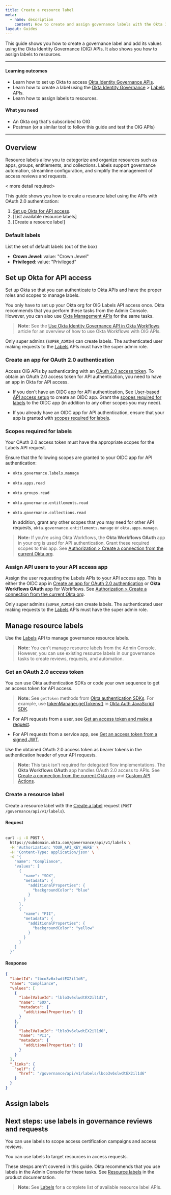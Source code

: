 ```yaml
---
title: Create a resource label
meta:
  - name: description
    content: How to create and assign governance labels with the Okta Identity Governance APIs
layout: Guides
---
```


This guide shows you how to create a governance label and add its values using the Okta Identity Governance (OIG) APIs. It also shows you how to assign labels to resources.

---

#### Learning outcomes

* Learn how to set up Okta to access [Okta Identity Governance APIs](https://developer.okta.com/docs/api/iga/).
* Learn how to create a label using the [Okta Identity Governance](https://developer.okta.com/docs/api/iga/) > [Labels](https://developer.okta.com/docs/api/iga/openapi/governance.api/tag/Labels/) APIs.
* Learn how to assign labels to resources.

#### What you need

* An Okta org that's subscribed to OIG
* Postman (or a similar tool to follow this guide and test the OIG APIs)

---

## Overview

Resource labels allow you to categorize and organize resources such as apps, groups, entitlements, and collections. Labels support governance automation, streamline configuration, and simplify the management of access reviews and requests.

< more detail required>

This guide shows you how to create a resource label using the APIs with OAuth 2.0 authentication:

1. [Set up Okta for API access](#set-up-okta-for-api-access).
1. [List available resource labels]
1. [Create a resource label]

### Default labels

List the set of default labels (out of the box)
* **Crown Jewel**: value: "Crown Jewel"
* **Privileged**: value: "Privileged"

## Set up Okta for API access

Set up Okta so that you can authenticate to Okta APIs and have the proper roles and scopes to manage labels.

You only have to set up your Okta org for OIG Labels API access once. Okta recommends that you perform these tasks from the Admin Console. However, you can also use [Okta Management APIs](https://developer.okta.com/docs/api/openapi/okta-management/guides/overview/) for the same tasks.

> **Note:** See the [Use Okta Identity Governance API in Okta Workflows](https://support.okta.com/help/s/article/use-okta-identity-governance-api-in-okta-workflows?language=en_US) article for an overview of how to use Okta Workflows with OIG APIs.

Only super admins (`SUPER_ADMIN`) can create labels. The authenticated user making requests to the [Labels](https://developer.okta.com/docs/api/iga/openapi/governance.api/tag/Labels/) APIs must have the super admin role.

### Create an app for OAuth 2.0 authentication

Access OIG APIs by authenticating with an [OAuth 2.0 access token](https://developer.okta.com/docs/api/openapi/okta-management/guides/overview/#oauth-20-access-token). To obtain an OAuth 2.0 access token for API authentication, you need to have an app in Okta for API access.

* If you don't have an OIDC app for API authentication, See [User-based API access setup](https://developer.okta.com/docs/reference/rest/#user-based-api-access-setup) to create an OIDC app. Grant the [scopes required for labels](#scopes-required-for-labels) to the OIDC app (in addition to any other scopes you may need).

* If you already have an OIDC app for API authentication, ensure that your app is granted with [scopes required for labels](#scopes-required-for-labels).

### Scopes required for labels

Your OAuth 2.0 access token must have the appropriate scopes for the Labels API request.

Ensure that the following scopes are granted to your OIDC app for API authentication:

* `okta.governance.labels.manage`
* `okta.apps.read`
* `okta.groups.read`
* `okta.governance.entitlements.read`
* `okta.governance.collections.read`

    In addition, grant any other scopes that you may need for other API requests, `okta.governance.entitlements.manage` or `okta.apps.manage`.

> **Note:** If you're using Okta Workflows, the **Okta Workflows OAuth** app in your org is used for API authentication. Grant these required scopes to this app. See [Authorization > Create a connection from the current Okta org](https://help.okta.com/okta_help.htm?type=wf&id=ext-okta-misc-authorization).

### Assign API users to your API access app

Assign the user requesting the Labels APIs to your API access app. This is either the OIDC app in [Create an app for OAuth 2.0 authentication](#create-an-app-for-oauth-2-0-authentication) or **Okta Workflows OAuth** app for Workflows. See [Authorization > Create a connection from the current Okta org](https://help.okta.com/okta_help.htm?type=wf&id=ext-okta-misc-authorization).


Only super admins (`SUPER_ADMIN`) can create labels. The authenticated user making requests to the [Labels](https://developer.okta.com/docs/api/iga/openapi/governance.api/tag/Labels/) APIs must have the super admin role.


## Manage resource labels

Use the [Labels](https://preview.redoc.ly/okta-iga-internal/vn-okta-955721-iga-label-review/openapi/governance.api/tag/Labels/) API to manage governance resource labels.

> **Note:** You can't manage resource labels from the Admin Console. However, you can use existing resource labels in our governance tasks to create reviews, requests, and automation.
### Get an OAuth 2.0 access token

You can use Okta authentication SDKs or code your own sequence to get an access token for API access.

> **Note:** See `getToken` methods from [Okta authentication SDKs](https://developer.okta.com/code/). For example, use [tokenManager.getTokens()](https://www.npmjs.com/package/@okta/okta-auth-js#tokenmanagergettokens) in [Okta Auth JavaScript SDK](https://www.npmjs.com/package/@okta/okta-auth-js#tokenmanagergettokens).
* For API requests from a user, see [Get an access token and make a request](https://developer.okta.com/docs/reference/rest/#get-an-access-token-and-make-a-request).

* For API requests from a service app, see [Get an access token from a signed JWT](https://developer.okta.com/docs/reference/rest/#get-an-access-token-from-a-signed-jwt).

Use the obtained OAuth 2.0 access token as bearer tokens in the authentication header of your API requests.

> **Note:** This task isn't required for delegated flow implementations. The **Okta Workflows OAuth** app handles OAuth 2.0 access to APIs. See [Create a connection from the current Okta org](https://help.okta.com/okta_help.htm?type=wf&id=ext-okta-misc-authorization) and [Custom API Actions](https://help.okta.com/okta_help.htm?type=wf&id=ext-oktaitp-method-customapiactionaojbwnnd4l).

### Create a resource label

Create a resource label with the [Create a label](https://preview.redoc.ly/okta-iga-internal/vn-okta-955721-iga-label-review/openapi/governance.api/tag/Labels/#tag/Labels/operation/createLabel) request (`POST /governance/api/v1/labels`).


#### Request

```bash

curl -i -X POST \
  https://subdomain.okta.com/governance/api/v1/labels \
  -H 'Authorization: YOUR_API_KEY_HERE' \
  -H 'Content-Type: application/json' \
  -d '{
    "name": "Compliance",
    "values": [
      {
        "name": "SOX",
        "metadata": {
          "additionalProperties": {
            "backgroundColor": "blue"
          }
        }
      },
      {
        "name": "PII",
        "metadata": {
          "additionalProperties": {
            "backgroundColor": "yellow"
          }
        }
      }
    ]
  }'

```

#### Response

```json
{
  "labelId": "lbco3v6xlwdtEX2il1d6",
  "name": "Compliance",
  "values": [
    {
      "labelValueId": "lblo3v6xlwdtEX2il1d1",
      "name": "SOX",
      "metadata": {
        "additionalProperties": {}
      }
    },
    {
      "labelValueId": "lblo3v6xlwdtEX2il1d6",
      "name": "PII",
      "metadata": {
        "additionalProperties": {}
      }
    }
  ],
  "_links": {
    "self": {
      "href": "/governance/api/v1/labels/lbco3v6xlwdtEX2il1d6"
    }
  }
}
```

## Assign labels

## Next steps: use labels in governance reviews and requests

You can use labels to scope access certification campaigns and access reviews.

You can use labels to target resources in access requests.

These stesps aren't covered in this guide. Okta recommends that you use labels in the Admin Console for these tasks. See [Resource labels](HOC) in the product documentation.

> **Note:** See [Labels](https://preview.redoc.ly/okta-iga-internal/vn-okta-955721-iga-label-review/openapi/governance.api/tag/Labels/) for a complete list of available resource label APIs.